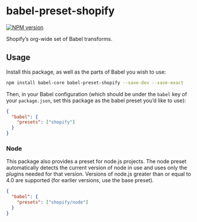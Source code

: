 # babel-preset-shopify

[![NPM version][npm-image]][npm-url]

Shopify’s org-wide set of Babel transforms.

## Usage

Install this package, as well as the parts of Babel you wish to use:

```bash
npm install babel-core babel-preset-shopify --save-dev --save-exact
```

Then, in your Babel configuration (which should be under the `babel` key of your `package.json`, set this package as the babel preset you’d like to use):

```json
{
  "babel": {
    "presets": ["shopify"]
  }
}
```

### Node

This package also provides a preset for node.js projects. The node preset automatically detects the current version of node in use and uses only the plugins needed for that version. Versions of node.js greater than or equal to 4.0 are supported (for earlier versions, use the base preset).

```json
{
  "babel": {
    "presets": ["shopify/node"]
  }
}
```

[npm-url]: https://npmjs.org/package/babel-preset-shopify
[npm-image]: http://img.shields.io/npm/v/babel-preset-shopify.svg?style=flat-square
